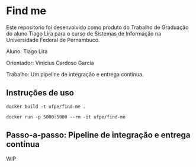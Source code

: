 # Find me

Este repositorio foi desenvolvido como produto do Trabalho de Graduação do aluno Tiago Lira para o curso de Sistemas de Informação na Universidade Federal de Pernambuco.

Aluno: Tiago Lira

Orientador: Vinícius Cardoso Garcia

Trabalho: Um pipeline de integração e entrega contínua.


## Instruções de uso

```
docker build -t ufpe/find-me .

docker run -p 5000:5000 --rm -it ufpe/find-me

```

## Passo-a-passo: Pipeline de integração e entrega contínua

WIP
